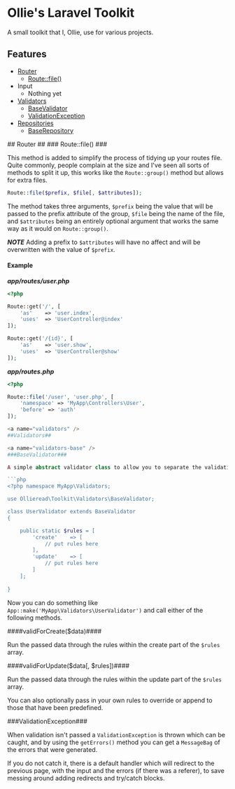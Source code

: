 Ollie's Laravel Toolkit
=======================

A small toolkit that I, Ollie, use for various projects.

## Features ##

 - [Router](#router)
   - [Route::file()](#router-file)
 - Input
   - Nothing yet
 - [Validators](#validators)
   - [BaseValidator](#validators-base)
   - [ValidationException](#validators-exception)
 - [Repositories](#repositories)
   - [BaseRepository](#repositories-base)


<a name="router" />
## Router ##

<a name="router-file" />
### Route::file() ###

This method is added to simplify the process of tidying up your routes file. Quite commonly, people complain at the size and I've seen all sorts of methods to split it up, this works like the `Route::group()` method but allows for extra files.

```php
Route::file($prefix, $file[, $attributes]);
```

The method takes three arguments, `$prefix` being the value that will be passed to the prefix attribute of the group, `$file` being the name of the file, and `$attributes` being an entirely optional argument that works the same way as it would on `Route::group()`.

***NOTE*** Adding a prefix to `$attributes` will have no affect and will be overwritten with the value of `$prefix`.

#### Example ####

***app/routes/user.php***

```php
<?php

Route::get('/', [
	'as'	=> 'user.index',
	'uses'	=> 'UserController@index'
]);

Route::get('/{id}', [
	'as'	=> 'user.show',
	'uses'	=> 'UserController@show'
]);
```

***app/routes.php***

```php
<?php

Route::file('/user', 'user.php', [
    'namespace' => 'MyApp\Controllers\User', 
    'before' => 'auth'
]);

<a name="validators" />
##Validators##

<a name="validators-base" />
###BaseValidator###

A simple abstract validator class to allow you to separate the validation out. First you define your validator.

```php
<?php namespace MyApp\Validators;

use Ollieread\Toolkit\Validators\BaseValidator;

class UserValidator extends BaseValidator
{

    public static $rules = [
        'create'	=> [
            // put rules here
        ],
        'update'	=> [
            // put rules here
        ]
    ];
    
}
```

Now you can do something like `App::make('MyApp\Validators\UserValidator')` and call either of the following methods.

####validForCreate($data)####

Run the passed data through the rules within the create part of the `$rules` array.

####validForUpdate($data[, $rules])####

Run the passed data through the rules within the update part of the `$rules` array.

You can also optionally pass in your own rules to override or append to those that have been predefined.

<a name="validators-exception" />
###ValidationException###

When validation isn't passed a `ValidationException` is thrown which can be caught, and by using the `getErrors()` method you can get a `MessageBag` of the errors that were generated.

If you do not catch it, there is a default handler which will redirect to the previous page, with the input and the errors (if there was a referer), to save messing around adding redirects and try/catch blocks.
